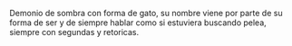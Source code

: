 Demonio de sombra con forma de gato, su nombre viene por parte de su forma de ser y de siempre hablar como si estuviera buscando pelea, siempre con segundas y retoricas.